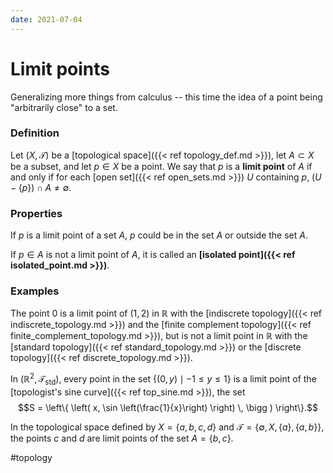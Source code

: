 ```yaml
---
date: 2021-07-04
---
```

# Limit points
Generalizing more things from calculus -- this time the idea of a point being "arbitrarily close" to a set.

### Definition
Let $(X, \mathcal{T})$ be a [topological space]({{< ref topology_def.md >}}), let $A \subset X$ be a subset, and let $p \in X$ be a point. We say that $p$ is a **limit point** of $A$ if and only if for each [open set]({{< ref open_sets.md >}}) $U$ containing $p$, $(U - \{p\}) \cap A \neq \emptyset$.

### Properties
If $p$ is a limit point of a set $A$, $p$ could be in the set $A$ or outside the set $A$. 

If $p \in A$ is not a limit point of $A$, it is called an **[isolated point]({{< ref isolated_point.md >}})**. 

### Examples
The point $0$ is a limit point of $(1,2)$ in $\mathbb{R}$ with the [indiscrete topology]({{< ref indiscrete_topology.md >}}) and the [finite complement topology]({{< ref finite_complement_topology.md >}}), but is not a limit point in $\mathbb{R}$ with the [standard topology]({{< ref standard_topology.md >}}) or the [discrete topology]({{< ref discrete_topology.md >}}).

In $(\mathbb{R}^2, \mathcal{T}_\text{std})$, every point in the set $\{(0,y) \mid -1 \leq y \leq 1 \}$ is a limit point of the [topologist's sine curve]({{< ref top_sine.md >}}), the set $$S = \left\{ \left( x, \sin \left(\frac{1}{x}\right) \right) \, \bigg ) \right\}.$$

In the topological space defined by $X = \{a,b,c,d\}$ and $\mathcal{T} = \{\emptyset, X, \{a\},\{a,b\}\}$, the points $c$ and $d$ are limit points of the set $A = \{b,c\}$. 

#topology
